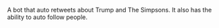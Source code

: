 A bot that auto retweets about Trump and The Simpsons.
It also has the ability to auto follow people.
